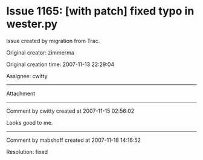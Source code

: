 # Issue 1165: [with patch] fixed typo in wester.py

Issue created by migration from Trac.

Original creator: zimmerma

Original creation time: 2007-11-13 22:29:04

Assignee: cwitty




---

Attachment


---

Comment by cwitty created at 2007-11-15 02:56:02

Looks good to me.


---

Comment by mabshoff created at 2007-11-18 14:16:52

Resolution: fixed
